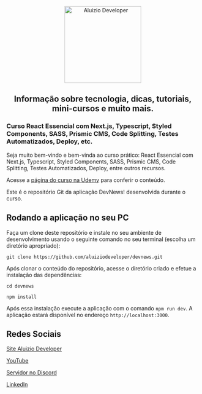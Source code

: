 <p align="center">
  <a href="https://aluiziodeveloper.com.br/">
    <img alt="Aluizio Developer" src="https://aluiziodeveloper.com.br/assets/img/icon.png" width="200" />
  </a>
</p>
<h2 align="center">
Informação sobre tecnologia, dicas, tutoriais, mini-cursos e muito mais.
</h2>

### Curso React Essencial com Next.js, Typescript, Styled Components, SASS, Prismic CMS, Code Splitting, Testes Automatizados, Deploy, etc.

Seja muito bem-vindo e bem-vinda ao curso prático: React Essencial com Next.js, Typescript, Styled Components, SASS, Prismic CMS, Code Splitting, Testes Automatizados, Deploy, entre outros recursos.

Acesse a [página do curso na Udemy](https://www.udemy.com/course/curso-pratico-react-e-nextjs-essencial-com-typescript/?referralCode=BA1163FFEC7ADD378DFF) para conferir o conteúdo.

Este é o repositório Git da aplicação DevNews! desenvolvida durante o curso.

## Rodando a aplicação no seu PC

Faça um clone deste repositório e instale no seu ambiente de desenvolvimento usando o seguinte comando no seu terminal (escolha um diretório apropriado):

```shell
git clone https://github.com/aluiziodeveloper/devnews.git
```

Após clonar o conteúdo do repositório, acesse o diretório criado e efetue a instalação das dependências:

```shell
cd devnews

npm install
```

Após essa instalação execute a aplicação com o comando `npm run dev`. A aplicação estará disponível no endereço `http://localhost:3000`.

## Redes Sociais

[Site Aluizio Developer](https://aluiziodeveloper.com.br)

[YouTube](https://www.youtube.com/jorgealuizio)

[Servidor no Discord](https://discord.gg/3J87BMz5fD)

[LinkedIn](https://www.linkedin.com/in/jorgealuizio/)
